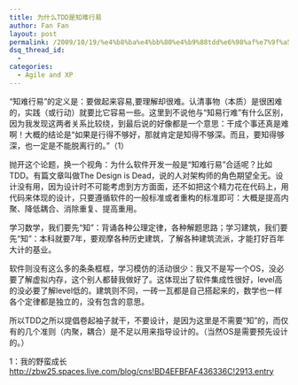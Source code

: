```yaml
---
title: 为什么TDD是知难行易
author: Fan Fan
layout: post
permalink: /2009/10/19/%e4%b8%ba%e4%bb%80%e4%b9%88tdd%e6%98%af%e7%9f%a5%e9%9a%be%e8%a1%8c%e6%98%93/
dsq_thread_id:
  - 
categories:
  - Agile and XP
---
```

“知难行易”的定义是：要做起来容易,要理解却很难。认清事物（本质）是很困难的，实践（或行动）就要比它容易一些。这里到不说他与“知易行难”有什么区别，因为我发现这两者关系比较绕，到最后说的好像都是一个意思：干成个事还真是难啊！大概的结论是“如果是行得不够好，那就肯定是知得不够深。而且，要知得够深，也一定是不能脱离行的。”（1）

抛开这个论题，换一个视角：为什么软件开发一般是“知难行易”合适呢？比如TDD。有篇文章叫做The Design is Dead，说的人对架构师的角色期望全无。设计没有用，因为设计时不可能考虑到方方面面，还不如把这个精力花在代码上，用代码来体现的设计，只要遵循软件的一般标准或者重构的标准即可：大概是提高内聚、降低耦合、消除重复、提高重用。

学习数学，我们要先“知”：背诵各种公理定律，各种解题思路；学习建筑，我们要先“知”：本科就要7年，要观摩各种历史建筑，了解各种建筑流派，才能打好百年大计的基业。

软件则没有这么多的条条框框，学习模仿的活动很少：我又不是写一个OS，没必要了解虚拟内存，这个别人都替我做好了。这体现出了软件集成性很好，level高的没必要了解level低的。建筑则不同，一砖一瓦都是自己搭起来的，数学也一样各个定律都是独立的，没有包含的意思。

所以TDD之所以提倡卷起袖子就干，不要设计，是因为这里是不需要“知”的，而仅有的几个准则（内聚，耦合）是不足以用来指导设计的。（当然OS是需要预先设计的。）

1：我的野蛮成长 http://zbw25.spaces.live.com/blog/cns!BD4EFBFAF436336C!2913.entry